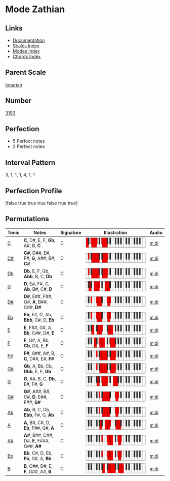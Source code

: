 # Mode Zathian

## Links

- [Documentation](index.md)
- [Scales Index](Scales.md)
- [Modes Index](Modes.md)
- [Chords Index](Chords.md)

## Parent Scale

[Ionarian](ScaleIonarian.md)

## Number

[3193](https://ianring.com/musictheory/scales/3193)

## Perfection

- 5 Perfect notes
- 2 Perfect notes

## Interval Pattern

3, 1, 1, 1, 4, 1, 1

## Perfection Profile

[false true true true false true true]

## Permutations

| Tonic | Notes | Signature | Illustration | Audio |
|-------|-------|-----------|--------------|-------|
| [C](ModeCNaturalZathian.md) | **C**, D#, E, F, **Gb**, A#, B, **C** | C | ![CNaturalZathian](ModeCNaturalZathian.png) | [midi](https://github.com/edipermadi/music/blob/main/docs/ModeCNaturalZathian.mid?raw=true) |
| [C#](ModeCSharpZathian.md) | **C#**, D##, E#, F#, **G**, A##, B#, **C#** | C | ![CSharpZathian](ModeCSharpZathian.png) | [midi](https://github.com/edipermadi/music/blob/main/docs/ModeCSharpZathian.mid?raw=true) |
| [Db](ModeDFlatZathian.md) | **Db**, E, F, Gb, **Abb**, B, C, **Db** | C | ![DFlatZathian](ModeDFlatZathian.png) | [midi](https://github.com/edipermadi/music/blob/main/docs/ModeDFlatZathian.mid?raw=true) |
| [D](ModeDNaturalZathian.md) | **D**, E#, F#, G, **Ab**, B#, C#, **D** | C | ![DNaturalZathian](ModeDNaturalZathian.png) | [midi](https://github.com/edipermadi/music/blob/main/docs/ModeDNaturalZathian.mid?raw=true) |
| [D#](ModeDSharpZathian.md) | **D#**, E##, F##, G#, **A**, B##, C##, **D#** | C | ![DSharpZathian](ModeDSharpZathian.png) | [midi](https://github.com/edipermadi/music/blob/main/docs/ModeDSharpZathian.mid?raw=true) |
| [Eb](ModeEFlatZathian.md) | **Eb**, F#, G, Ab, **Bbb**, C#, D, **Eb** | C | ![EFlatZathian](ModeEFlatZathian.png) | [midi](https://github.com/edipermadi/music/blob/main/docs/ModeEFlatZathian.mid?raw=true) |
| [E](ModeENaturalZathian.md) | **E**, F##, G#, A, **Bb**, C##, D#, **E** | C | ![ENaturalZathian](ModeENaturalZathian.png) | [midi](https://github.com/edipermadi/music/blob/main/docs/ModeENaturalZathian.mid?raw=true) |
| [F](ModeFNaturalZathian.md) | **F**, G#, A, Bb, **Cb**, D#, E, **F** | C | ![FNaturalZathian](ModeFNaturalZathian.png) | [midi](https://github.com/edipermadi/music/blob/main/docs/ModeFNaturalZathian.mid?raw=true) |
| [F#](ModeFSharpZathian.md) | **F#**, G##, A#, B, **C**, D##, E#, **F#** | C | ![FSharpZathian](ModeFSharpZathian.png) | [midi](https://github.com/edipermadi/music/blob/main/docs/ModeFSharpZathian.mid?raw=true) |
| [Gb](ModeGFlatZathian.md) | **Gb**, A, Bb, Cb, **Dbb**, E, F, **Gb** | C | ![GFlatZathian](ModeGFlatZathian.png) | [midi](https://github.com/edipermadi/music/blob/main/docs/ModeGFlatZathian.mid?raw=true) |
| [G](ModeGNaturalZathian.md) | **G**, A#, B, C, **Db**, E#, F#, **G** | C | ![GNaturalZathian](ModeGNaturalZathian.png) | [midi](https://github.com/edipermadi/music/blob/main/docs/ModeGNaturalZathian.mid?raw=true) |
| [G#](ModeGSharpZathian.md) | **G#**, A##, B#, C#, **D**, E##, F##, **G#** | C | ![GSharpZathian](ModeGSharpZathian.png) | [midi](https://github.com/edipermadi/music/blob/main/docs/ModeGSharpZathian.mid?raw=true) |
| [Ab](ModeAFlatZathian.md) | **Ab**, B, C, Db, **Ebb**, F#, G, **Ab** | C | ![AFlatZathian](ModeAFlatZathian.png) | [midi](https://github.com/edipermadi/music/blob/main/docs/ModeAFlatZathian.mid?raw=true) |
| [A](ModeANaturalZathian.md) | **A**, B#, C#, D, **Eb**, F##, G#, **A** | C | ![ANaturalZathian](ModeANaturalZathian.png) | [midi](https://github.com/edipermadi/music/blob/main/docs/ModeANaturalZathian.mid?raw=true) |
| [A#](ModeASharpZathian.md) | **A#**, B##, C##, D#, **E**, F###, G##, **A#** | C | ![ASharpZathian](ModeASharpZathian.png) | [midi](https://github.com/edipermadi/music/blob/main/docs/ModeASharpZathian.mid?raw=true) |
| [Bb](ModeBFlatZathian.md) | **Bb**, C#, D, Eb, **Fb**, G#, A, **Bb** | C | ![BFlatZathian](ModeBFlatZathian.png) | [midi](https://github.com/edipermadi/music/blob/main/docs/ModeBFlatZathian.mid?raw=true) |
| [B](ModeBNaturalZathian.md) | **B**, C##, D#, E, **F**, G##, A#, **B** | C | ![BNaturalZathian](ModeBNaturalZathian.png) | [midi](https://github.com/edipermadi/music/blob/main/docs/ModeBNaturalZathian.mid?raw=true) |
